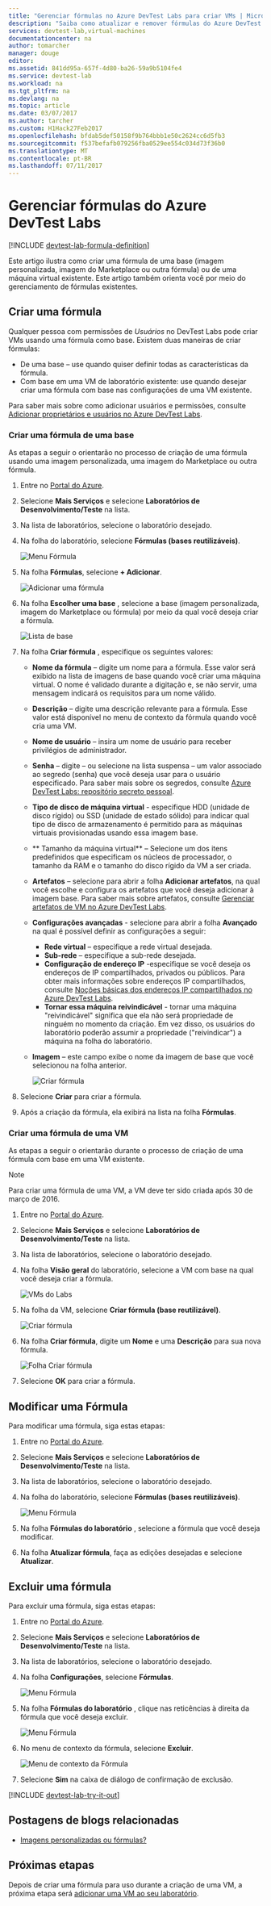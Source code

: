 ```yaml
---
title: "Gerenciar fórmulas no Azure DevTest Labs para criar VMs | Microsoft Docs"
description: "Saiba como atualizar e remover fórmulas do Azure DevTest Labs"
services: devtest-lab,virtual-machines
documentationcenter: na
author: tomarcher
manager: douge
editor: 
ms.assetid: 841dd95a-657f-4d80-ba26-59a9b5104fe4
ms.service: devtest-lab
ms.workload: na
ms.tgt_pltfrm: na
ms.devlang: na
ms.topic: article
ms.date: 03/07/2017
ms.author: tarcher
ms.custom: H1Hack27Feb2017
ms.openlocfilehash: bfdab5def50158f9b764bbb1e50c2624cc6d5fb3
ms.sourcegitcommit: f537befafb079256fba0529ee554c034d73f36b0
ms.translationtype: MT
ms.contentlocale: pt-BR
ms.lasthandoff: 07/11/2017
---
```

# <a name="manage-azure-devtest-labs-formulas"></a>Gerenciar fórmulas do Azure DevTest Labs

[!INCLUDE [devtest-lab-formula-definition](../../includes/devtest-lab-formula-definition.md)]

Este artigo ilustra como criar uma fórmula de uma base (imagem personalizada, imagem do Marketplace ou outra fórmula) ou de uma máquina virtual existente. Este artigo também orienta você por meio do gerenciamento de fórmulas existentes.

## <a name="create-a-formula"></a>Criar uma fórmula
Qualquer pessoa com permissões de *Usuários* no DevTest Labs pode criar VMs usando uma fórmula como base. Existem duas maneiras de criar fórmulas: 

* De uma base – use quando quiser definir todas as características da fórmula.
* Com base em uma VM de laboratório existente: use quando desejar criar uma fórmula com base nas configurações de uma VM existente.

Para saber mais sobre como adicionar usuários e permissões, consulte [Adicionar proprietários e usuários no Azure DevTest Labs](./devtest-lab-add-devtest-user.md).

### <a name="create-a-formula-from-a-base"></a>Criar uma fórmula de uma base
As etapas a seguir o orientarão no processo de criação de uma fórmula usando uma imagem personalizada, uma imagem do Marketplace ou outra fórmula.

1. Entre no [Portal do Azure](http://go.microsoft.com/fwlink/p/?LinkID=525040).

2. Selecione **Mais Serviços** e selecione **Laboratórios de Desenvolvimento/Teste** na lista.

3. Na lista de laboratórios, selecione o laboratório desejado.  

4. Na folha do laboratório, selecione **Fórmulas (bases reutilizáveis)**.
   
    ![Menu Fórmula](./media/devtest-lab-create-formulas/lab-settings-formulas.png)

5. Na folha **Fórmulas**, selecione **+ Adicionar**.
   
    ![Adicionar uma fórmula](./media/devtest-lab-create-formulas/add-formula.png)

6. Na folha **Escolher uma base** , selecione a base (imagem personalizada, imagem do Marketplace ou fórmula) por meio da qual você deseja criar a fórmula.
   
    ![Lista de base](./media/devtest-lab-create-formulas/base-list.png)

7. Na folha **Criar fórmula** , especifique os seguintes valores:
   
    * **Nome da fórmula** – digite um nome para a fórmula. Esse valor será exibido na lista de imagens de base quando você criar uma máquina virtual. O nome é validado durante a digitação e, se não servir, uma mensagem indicará os requisitos para um nome válido.
    * **Descrição** – digite uma descrição relevante para a fórmula. Esse valor está disponível no menu de contexto da fórmula quando você cria uma VM.
    * **Nome de usuário** – insira um nome de usuário para receber privilégios de administrador.
    * **Senha** – digite – ou selecione na lista suspensa – um valor associado ao segredo (senha) que você deseja usar para o usuário especificado. Para saber mais sobre os segredos, consulte [Azure DevTest Labs: repositório secreto pessoal](https://azure.microsoft.com/updates/azure-devtest-labs-keep-your-secrets-safe-and-easy-to-use-with-the-new-personal-secret-store/).
    * **Tipo de disco de máquina virtual** - especifique HDD (unidade de disco rígido) ou SSD (unidade de estado sólido) para indicar qual tipo de disco de armazenamento é permitido para as máquinas virtuais provisionadas usando essa imagem base.
    * ** Tamanho da máquina virtual** – Selecione um dos itens predefinidos que especificam os núcleos de processador, o tamanho da RAM e o tamanho do disco rígido da VM a ser criada. 
    * **Artefatos** – selecione para abrir a folha **Adicionar artefatos**, na qual você escolhe e configura os artefatos que você deseja adicionar à imagem base. Para saber mais sobre artefatos, consulte [Gerenciar artefatos de VM no Azure DevTest Labs](./devtest-lab-add-vm-with-artifacts.md).
    * **Configurações avançadas** - selecione para abrir a folha **Avançado** na qual é possível definir as configurações a seguir:
        * **Rede virtual** – especifique a rede virtual desejada.
        * **Sub-rede** – especifique a sub-rede desejada.    
        * **Configuração de endereço IP** -especifique se você deseja os endereços de IP compartilhados, privados ou públicos. Para obter mais informações sobre endereços IP compartilhados, consulte [Noções básicas dos endereços IP compartilhados no Azure DevTest Labs](./devtest-lab-shared-ip.md).
        * **Tornar essa máquina reivindicável** - tornar uma máquina "reivindicável" significa que ela não será propriedade de ninguém no momento da criação. Em vez disso, os usuários do laboratório poderão assumir a propriedade ("reivindicar") a máquina na folha do laboratório.     
    * **Imagem** – este campo exibe o nome da imagem de base que você selecionou na folha anterior. 
     
       ![Criar fórmula](./media/devtest-lab-create-formulas/create-formula.png)

8. Selecione **Criar** para criar a fórmula.

9. Após a criação da fórmula, ela exibirá na lista na folha **Fórmulas**.

### <a name="create-a-formula-from-a-vm"></a>Criar uma fórmula de uma VM
As etapas a seguir o orientarão durante o processo de criação de uma fórmula com base em uma VM existente. 

> [!NOTE]
> Para criar uma fórmula de uma VM, a VM deve ter sido criada após 30 de março de 2016. 
> 
> 

1. Entre no [Portal do Azure](http://go.microsoft.com/fwlink/p/?LinkID=525040).
2. Selecione **Mais Serviços** e selecione **Laboratórios de Desenvolvimento/Teste** na lista.
3. Na lista de laboratórios, selecione o laboratório desejado.  
4. Na folha **Visão geral** do laboratório, selecione a VM com base na qual você deseja criar a fórmula.
   
    ![VMs do Labs](./media/devtest-lab-create-formulas/my-vms.png)
5. Na folha da VM, selecione **Criar fórmula (base reutilizável)**.
   
    ![Criar fórmula](./media/devtest-lab-create-formulas/create-formula-menu.png)
6. Na folha **Criar fórmula**, digite um **Nome** e uma **Descrição** para sua nova fórmula.
   
    ![Folha Criar fórmula](./media/devtest-lab-create-formulas/create-formula-blade.png)
7. Selecione **OK** para criar a fórmula.

## <a name="modify-a-formula"></a>Modificar uma Fórmula
Para modificar uma fórmula, siga estas etapas:

1. Entre no [Portal do Azure](http://go.microsoft.com/fwlink/p/?LinkID=525040).
2. Selecione **Mais Serviços** e selecione **Laboratórios de Desenvolvimento/Teste** na lista.
3. Na lista de laboratórios, selecione o laboratório desejado.  
4. Na folha do laboratório, selecione **Fórmulas (bases reutilizáveis)**.
   
    ![Menu Fórmula](./media/devtest-lab-manage-formulas/lab-settings-formulas.png)
5. Na folha **Fórmulas do laboratório** , selecione a fórmula que você deseja modificar.
6. Na folha **Atualizar fórmula**, faça as edições desejadas e selecione **Atualizar**.

## <a name="delete-a-formula"></a>Excluir uma fórmula
Para excluir uma fórmula, siga estas etapas:

1. Entre no [Portal do Azure](http://go.microsoft.com/fwlink/p/?LinkID=525040).
2. Selecione **Mais Serviços** e selecione **Laboratórios de Desenvolvimento/Teste** na lista.
3. Na lista de laboratórios, selecione o laboratório desejado.  
4. Na folha **Configurações**, selecione **Fórmulas**.
   
    ![Menu Fórmula](./media/devtest-lab-manage-formulas/lab-settings-formulas.png)
5. Na folha **Fórmulas do laboratório** , clique nas reticências à direita da fórmula que você deseja excluir.
   
    ![Menu Fórmula](./media/devtest-lab-manage-formulas/lab-formulas-blade.png)
6. No menu de contexto da fórmula, selecione **Excluir**.
   
    ![Menu de contexto da Fórmula](./media/devtest-lab-manage-formulas/formula-delete-context-menu.png)
7. Selecione **Sim** na caixa de diálogo de confirmação de exclusão.

[!INCLUDE [devtest-lab-try-it-out](../../includes/devtest-lab-try-it-out.md)]

## <a name="related-blog-posts"></a>Postagens de blogs relacionadas
* [Imagens personalizadas ou fórmulas?](https://blogs.msdn.microsoft.com/devtestlab/2016/04/06/custom-images-or-formulas/)

## <a name="next-steps"></a>Próximas etapas
Depois de criar uma fórmula para uso durante a criação de uma VM, a próxima etapa será [adicionar uma VM ao seu laboratório](devtest-lab-add-vm-with-artifacts.md).

